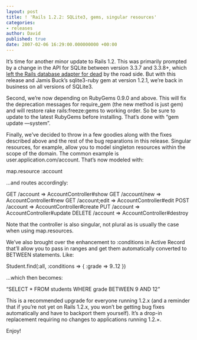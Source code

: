```yaml
---
layout: post
title: ! 'Rails 1.2.2: SQLite3, gems, singular resources'
categories:
- releases
author: David
published: true
date: 2007-02-06 16:29:00.000000000 +00:00
---
```

<p>It&#8217;s time for another minor update to Rails 1.2. This was primarily prompted by a change in the <span class="caps">API</span> for SQLite between version 3.3.7 and 3.3.8+, which <a href="https://rubyonrails.org/2007/1/29/using-sqlite3-with-rails">left the Rails database adapter for dead</a> by the road side. But with this release and Jamis Buck&#8217;s sqlite3-ruby gem at version 1.2.1, we&#8217;re back in business on all versions of SQLite3.</p>
<p>Second, we&#8217;re now depending on RubyGems 0.9.0 and above. This will fix the deprecation messages for require_gem (the new method is just gem) and will restore rake rails:freeze:gems to working order. So be sure to update to the latest RubyGems before installing. That&#8217;s done with &#8220;gem update &#8212;system&#8221;.</p>
<p>Finally, we&#8217;ve decided to throw in a few goodies along with the fixes described above and the rest of the bug reparations in this release. Singular resources, for example, allow you to model singleton resources within the scope of the domain. The common example is user.application.com/account. That&#8217;s now modeled with:</p>
map.resource :account
<p>&#8230;and routes accordingly:</p>
<span class="caps">GET</span>    /account      =&gt; AccountController#show
<span class="caps">GET</span>    /account/new  =&gt; AccountController#new
<span class="caps">GET</span>    /account;edit =&gt; AccountController#edit
<span class="caps">POST</span>   /account      =&gt; AccountController#create
<span class="caps">PUT</span>    /account      =&gt; AccountController#update
<span class="caps">DELETE</span> /account      =&gt; AccountController#destroy
<p>Note that the controller is also singular, not plural as is usually the case when using map.resources.</p>
<p>We&#8217;ve also brought over the enhancement to :conditions in Active Record that&#8217;ll allow you to pass in ranges and get them automatically converted to <span class="caps">BETWEEN</span> statements. Like:</p>
Student.find(:all, :conditions =&gt; { :grade =&gt; 9..12 })
<p>&#8230;which then becomes:</p>
&#8220;<span class="caps">SELECT</span> * <span class="caps">FROM</span> students <span class="caps">WHERE</span> grade <span class="caps">BETWEEN</span> 9 <span class="caps">AND</span> 12&#8221;
<p>This is a recommended upgrade for everyone running 1.2.x (and a reminder that if you&#8217;re not yet on Rails 1.2.x, you won&#8217;t be getting bug fixes automatically and have to backport them yourself). It&#8217;s a drop-in replacement requiring no changes to applications running 1.2.&#215;.</p>
<p>Enjoy!</p>